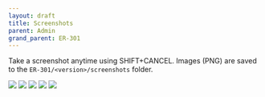```yaml
---
layout: draft
title: Screenshots
parent: Admin
grand_parent: ER-301
---
```


Take a screenshot anytime using SHIFT+CANCEL. Images (PNG) are saved to the ```ER-301/<version>/screenshots``` folder.

<img src="https://forum.orthogonaldevices.com/uploads/default/original/1X/5a5f06083a9531148e433f3148bf9b5ffc133c1e.png">

<img src="https://forum.orthogonaldevices.com/uploads/default/original/1X/7e393f97d6ab627209f0343122a59e9421e67c19.png">

<img src="https://forum.orthogonaldevices.com/uploads/default/original/1X/757eddae51af14968efc1d59e8f8e73f18c5b9ee.png">

<img src="https://forum.orthogonaldevices.com/uploads/default/original/1X/202649a6ced53dfdff7e5e248b4fdceda04a0b27.png">

<img src="https://forum.orthogonaldevices.com/uploads/default/original/1X/ba266ced5c5f70e0670217ca376ccef4316a4110.png">

